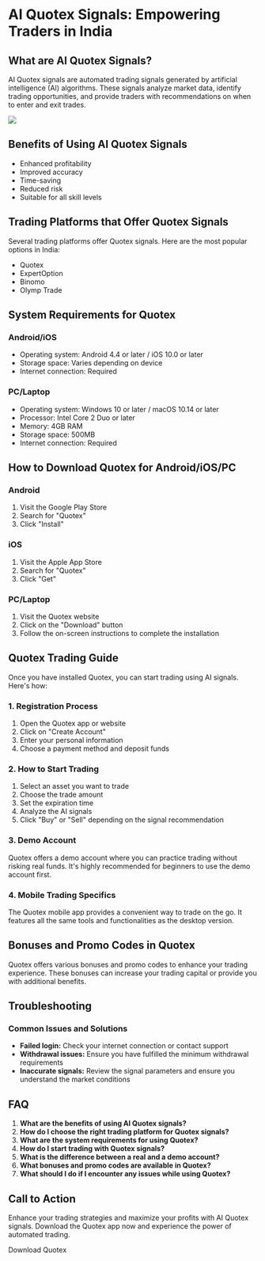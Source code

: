 # AI Quotex Signals: Empowering Traders in India

## What are AI Quotex Signals?

AI Quotex signals are automated trading signals generated by artificial
intelligence (AI) algorithms. These signals analyze market data,
identify trading opportunities, and provide traders with recommendations
on when to enter and exit trades.

[![](https://static.quotex.io/files/4_en/300_250.jpg)](https://traff.sbs/brokerqxlid)

## Benefits of Using AI Quotex Signals

-   Enhanced profitability
-   Improved accuracy
-   Time-saving
-   Reduced risk
-   Suitable for all skill levels

## Trading Platforms that Offer Quotex Signals

Several trading platforms offer Quotex signals. Here are the most
popular options in India:

-   Quotex
-   ExpertOption
-   Binomo
-   Olymp Trade

## System Requirements for Quotex

### Android/iOS

-   Operating system: Android 4.4 or later / iOS 10.0 or later
-   Storage space: Varies depending on device
-   Internet connection: Required

### PC/Laptop

-   Operating system: Windows 10 or later / macOS 10.14 or later
-   Processor: Intel Core 2 Duo or later
-   Memory: 4GB RAM
-   Storage space: 500MB
-   Internet connection: Required

## How to Download Quotex for Android/iOS/PC

### Android

1.  Visit the Google Play Store
2.  Search for "Quotex"
3.  Click "Install"

### iOS

1.  Visit the Apple App Store
2.  Search for "Quotex"
3.  Click "Get"

### PC/Laptop

1.  Visit the Quotex website
2.  Click on the "Download" button
3.  Follow the on-screen instructions to complete the installation

## Quotex Trading Guide

Once you have installed Quotex, you can start trading using AI signals.
Here\'s how:

### 1. Registration Process

1.  Open the Quotex app or website
2.  Click on "Create Account"
3.  Enter your personal information
4.  Choose a payment method and deposit funds

### 2. How to Start Trading

1.  Select an asset you want to trade
2.  Choose the trade amount
3.  Set the expiration time
4.  Analyze the AI signals
5.  Click "Buy" or "Sell" depending on the signal
    recommendation

### 3. Demo Account

Quotex offers a demo account where you can practice trading without
risking real funds. It\'s highly recommended for beginners to use the
demo account first.

### 4. Mobile Trading Specifics

The Quotex mobile app provides a convenient way to trade on the go. It
features all the same tools and functionalities as the desktop version.

## Bonuses and Promo Codes in Quotex

Quotex offers various bonuses and promo codes to enhance your trading
experience. These bonuses can increase your trading capital or provide
you with additional benefits.

## Troubleshooting

### Common Issues and Solutions

-   **Failed login:** Check your internet connection or contact support
-   **Withdrawal issues:** Ensure you have fulfilled the minimum
    withdrawal requirements
-   **Inaccurate signals:** Review the signal parameters and ensure you
    understand the market conditions

## FAQ

1.  **What are the benefits of using AI Quotex signals?**
2.  **How do I choose the right trading platform for Quotex signals?**
3.  **What are the system requirements for using Quotex?**
4.  **How do I start trading with Quotex signals?**
5.  **What is the difference between a real and a demo account?**
6.  **What bonuses and promo codes are available in Quotex?**
7.  **What should I do if I encounter any issues while using Quotex?**

## Call to Action

Enhance your trading strategies and maximize your profits with AI Quotex
signals. Download the Quotex app now and experience the power of
automated trading.

Download Quotex

